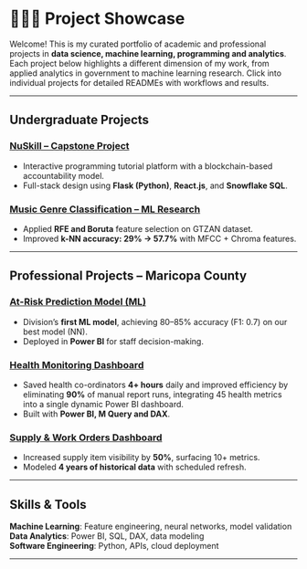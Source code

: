 # 👨🏻‍💻 Project Showcase

Welcome! This is my curated portfolio of academic and professional projects in **data science, machine learning, programming and analytics**. Each project below highlights a different dimension of my work, from applied analytics in government to machine learning research.
Click into individual projects for detailed READMEs with workflows and results.

---

## Undergraduate Projects

### [NuSkill – Capstone Project](./Undergraduate-Projects/ISTA498-Project)
- Interactive programming tutorial platform with a blockchain-based accountability model.  
- Full-stack design using **Flask (Python)**, **React.js**, and **Snowflake SQL**.  

### [Music Genre Classification – ML Research](./Undergraduate-Projects/ML-Research-Paper/)
- Applied **RFE and Boruta** feature selection on GTZAN dataset.  
- Improved **k-NN accuracy: 29% → 57.7%** with MFCC + Chroma features.  

---

## Professional Projects – Maricopa County

### [At-Risk Prediction Model (ML)](./Professional%20Experience/At-Risk%20Prediction%20Model/)
- Division’s **first ML model**, achieving 80–85% accuracy (F1: 0.7) on our best model (NN).  
- Deployed in **Power BI** for staff decision-making.

### [Health Monitoring Dashboard](./Professional-Projects/Program-Info-Dashboard/)
- Saved health co-ordinators **4+ hours** daily and improved efficiency by eliminating **90%** of manual report runs, integrating 45 health metrics into a single dynamic Power BI dashboard.
- Built with **Power BI, M Query and DAX**.

### [Supply & Work Orders Dashboard](./Professional%20Experience/Supply%20Order%20Dashboard)
- Increased supply item visibility by **50%**, surfacing 10+ metrics.  
- Modeled **4 years of historical data** with scheduled refresh.  

---

## Skills & Tools

**Machine Learning**: Feature engineering, neural networks, model validation  
**Data Analytics**: Power BI, SQL, DAX, data modeling  
**Software Engineering**: Python, APIs, cloud deployment  

---


